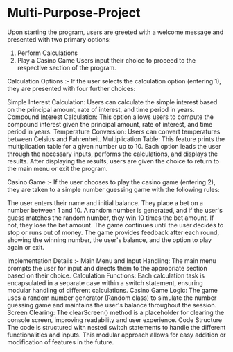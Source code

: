 # Multi-Purpose-Project
Upon starting the program, users are greeted with a welcome message and presented with two primary options:

1. Perform Calculations
2. Play a Casino Game
Users input their choice to proceed to the respective section of the program.

Calculation Options :-
If the user selects the calculation option (entering 1), they are presented with four further choices:

Simple Interest Calculation: Users can calculate the simple interest based on the principal amount, rate of interest, and time period in years.
Compound Interest Calculation: This option allows users to compute the compound interest given the principal amount, rate of interest, and time period in years.
Temperature Conversion: Users can convert temperatures between Celsius and Fahrenheit.
Multiplication Table: This feature prints the multiplication table for a given number up to 10.
Each option leads the user through the necessary inputs, performs the calculations, and displays the results. After displaying the results, users are given the choice to return to the main menu or exit the program.

Casino Game :-
If the user chooses to play the casino game (entering 2), they are taken to a simple number guessing game with the following rules:

The user enters their name and initial balance.
They place a bet on a number between 1 and 10.
A random number is generated, and if the user's guess matches the random number, they win 10 times the bet amount. If not, they lose the bet amount.
The game continues until the user decides to stop or runs out of money.
The game provides feedback after each round, showing the winning number, the user's balance, and the option to play again or exit.

Implementation Details :-
Main Menu and Input Handling: The main menu prompts the user for input and directs them to the appropriate section based on their choice.
Calculation Functions: Each calculation task is encapsulated in a separate case within a switch statement, ensuring modular handling of different calculations.
Casino Game Logic: The game uses a random number generator (Random class) to simulate the number guessing game and maintains the user's balance throughout the session.
Screen Clearing: The clearScreen() method is a placeholder for clearing the console screen, improving readability and user experience.
Code Structure
The code is structured with nested switch statements to handle the different functionalities and inputs. This modular approach allows for easy addition or modification of features in the future.
